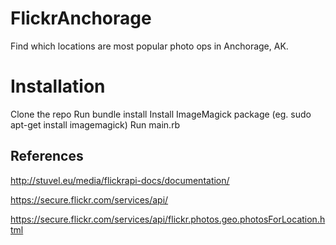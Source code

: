 # FlickrAnchorage

Find which locations are most popular photo ops in Anchorage, AK.

# Installation

Clone the repo
Run bundle install
Install ImageMagick package (eg. sudo apt-get install imagemagick)
Run main.rb

## References

http://stuvel.eu/media/flickrapi-docs/documentation/

https://secure.flickr.com/services/api/

https://secure.flickr.com/services/api/flickr.photos.geo.photosForLocation.html

